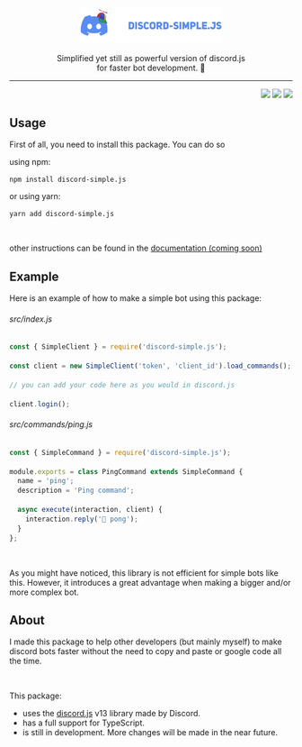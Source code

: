 <p align="center">
  <img width="50%" height="50%"  src="https://raw.githubusercontent.com/terthesz/discord-simple.js/dev/.github/images/package-logo-with-text.png" />

  <p align="center">Simplified yet still as powerful version of discord.js<br/> for faster bot development. 🤖</p>

  <hr/>
</p>

<div align="right">
  <img src="https://img.shields.io/github/workflow/status/terthesz/discord-simple.js/%F0%9F%9A%80%20publish?label=publish&style=flat-square" />
  <img src="https://img.shields.io/npm/v/discord-simple.js?label=discord-simple.js&style=flat-square" />
  <img src="https://img.shields.io/snyk/vulnerabilities/npm/discord-simple.js?style=flat-square" />
</div>

## Usage

First of all, you need to install this package. You can do so

using npm: <br/>

```
npm install discord-simple.js
```

or using yarn: <br/>

```
yarn add discord-simple.js
```

<br/>

other instructions can be found in the [documentation (coming soon)](https://google.com)

## Example

Here is an example of how to make a simple bot using this package:

###### src/index.js

```javascript
const { SimpleClient } = require('discord-simple.js');

const client = new SimpleClient('token', 'client_id').load_commands();

// you can add your code here as you would in discord.js

client.login();
```

###### src/commands/ping.js

```javascript
const { SimpleCommand } = require('discord-simple.js');

module.exports = class PingCommand extends SimpleCommand {
  name = 'ping';
  description = 'Ping command';

  async execute(interaction, client) {
    interaction.reply('🏓 pong');
  }
};
```

<br/>

As you might have noticed, this library is not efficient for simple bots like this. However, it introduces a great advantage when making a bigger and/or more complex bot.

## About

I made this package to help other developers (but mainly myself) to make discord bots faster without the need to copy and paste or google code all the time.

<br/>

This package:

- uses the [discord.js](https://discord.js.org/) v13 library made by Discord.
- has a full support for TypeScript.
- is still in development. More changes will be made in the near future.

<br/>
